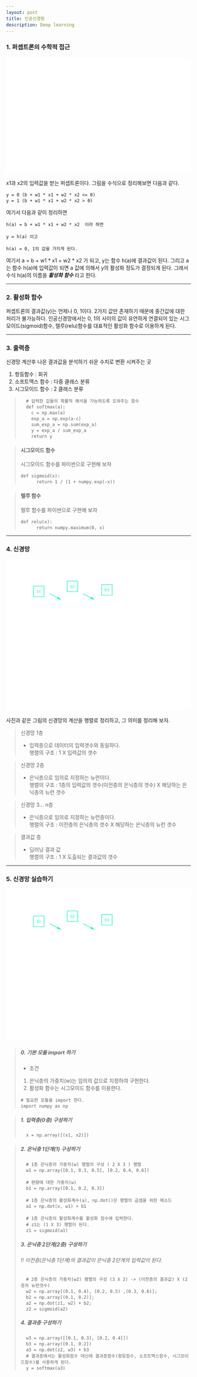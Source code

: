 ```yaml
---
layout: post  
title: 인공신경망  
description: Deep learning  
---
```


### 1. 퍼셉트론의 수학적 접근

![사진](/assets/images/deep_learning/2018-10-07/ch03.png)

x1과 x2의 입력값을 받는 퍼셉트론이다. 그림을 수식으로 정리해보면
다음과 같다.
~~~
y = 0 (b + w1 * x1 + w2 * x2 <= 0)
y = 1 (b + w1 * x1 + w2 * x2 > 0)
~~~

여기서 다음과 같이 정리하면

~~~
h(a) = b + w1 * x1 + w2 * x2  이라 하면

y = h(a) 이고

h(a) = 0, 1의 값을 가지게 된다.
~~~

여기서 a = b + w1 * x1 + w2 * x2 가 되고, y는 함수 h(a)에 결과값이 된다.
그리고 a는 함수 h(a)에 입력값이 되면 a 값에 의해서 y의 활성화 정도가 결정되게 된다.
그래서 수식 h(a)의 이름을 ***활성화 함수*** 라고 한다.

---
### 2. 활성화 함수
퍼셉트론의 결과값(y)는 언제나 0, 1이다. 2가지 값만 존재하기 때문에 중간값에
대한 처리가 불가능하다. 인공신경망에서는 0, 1의 사이의 값이 유연하게 연결되어 있는
시그모이드(sigmoid)함수, 렐루(relu)함수를 대표적인 활성화 함수로 이용하게 된다.

---
### 3. 출력층
신경망 계산후 나온 결과값을 분석하기 쉬운 수치로 변환 시켜주는 곳
1. 항등함수 : 회귀
2. 소프트맥스 함수 : 다중 클래스 분류
3. 시그모이드 함수 : 2 클래스 분류 
> ~~~
>   # 입력한 값들의 확률적 해석을 가능하도록 도와주는 함수
>   def softmax(a):
>     c = np.max(a)
>     exp_a = np.exp(a-c)
>     sum_exp_a = np.sum(exp_a)
>     y = exp_a / sum_exp_a
>     return y
> ~~~

>#### 시그모이드 함수
> 시그모이드 함수를 파이썬으로 구현해 보자
> ~~~
> def sigmoid(x):
>       return 1 / (1 + numpy.exp(-x))
> ~~~

>#### 렐루 함수
> 렐루 함수를 파이썬으로 구현해 보자
> ~~~
> def relu(x):
>       return numpy.maximum(0, x)
> ~~~

---
### 4. 신경망
![신경망](/assets/images/deep_learning/2018-10-12/multiNeuron.png)

사진과 같은 그림의 신경망의 계산을 행렬로 정리하고, 그 의미를 정리해 보자.
> 신경망 1층  
> - 입력층으로 데이터의 입력갯수와 동일하다.  
>   행렬의 구조 : 1 X 입력값의 갯수

> 신경망 2층  
> - 은닉층으로 임의로 지정하는 뉴런이다.   
>   행렬의 구조 : 1층의 입력값의 갯수(이전층의 은닉층의 갯수) X 해당하는 은닉층의 뉴런 갯수

> 신경망 3... n층  
> - 은닉층으로 임의로 지정하는 뉴런층이다.  
>   행렬의 구조 : 이전층의 은닉층의 갯수 X 해당하는 은닉층의 뉴런 갯수    

> 결과값 층  
> - 딥러닝 결과 값  
>   행렬의 구조 : 1 X 도출되는 결과값의 갯수  

---
### 5. 신경망 실습하기
![신경망](/assets/images/deep_learning/2018-10-12/multiNeuron.png)

> ##### 0. 기본 모듈 import 하기
> - 조건  
> 1) 은닉층의 가중치(w)는 임의의 값으로 지정하여 구현한다.  
> 2) 활성화 함수는 시그모이드 함수를 이용한다.
> ~~~
> # 필요한 모듈을 import 한다.
> import numpy as np
> ~~~


> ##### 1. 입력층(0층) 구성하기  
>
> ~~~
>   x = np.array([(x1, x2)])
> ~~~

> ##### 2. 은닉층 1단계(1) 구성하기
> ~~~
>   # 1층 은닉층의 가중치(w) 행렬의 구성 ( 2 X 3 ) 행렬
>   w1 = np.array([0.1, 0.3, 0.5], [0.2, 0.4, 0.6])
>
>   # 편향에 대한 가중치(w)
>   b1 = np.array([0.1, 0.2, 0.3])
>  
>   # 1층 은닉층의 활성화계수(a), np.dot()은 행렬의 곱셈을 위한 메소드
>   a1 = np.dot(x, w1) + b1
>
>   # 1층 은닉층의 활성화계수를 활성화 함수에 입력한다.
>   # z1는 (1 X 3) 행렬이 된다.
>   z1 = sigmoid(a1)
> ~~~
>
> ##### 3. 은닉층 2단계(2층) 구성하기
> ###### !! 이전층(은닉층 1단계)의 결과값이 은닉층 2단계의 입력값이 된다.
> ~~~
>   # 2층 은닉층의 가중치(w2) 행렬의 구성 (3 X 2) -> (이전층의 결과값) X (2층의 뉴런갯수)
>   w2 = np.array[(0.1, 0.4), (0.2, 0.5) ,(0.3, 0.6)];
>   b2 = np.array[(0.1, 0.2)];
>   a2 = np.dot(z1, w2) + b2;
>   z2 = sigmoid(a2)
> ~~~
>
> ##### 4. 결과층 구성하기
> ~~~
>   w3 = np.array([[0.1, 0.3], [0.2, 0.4]])
>   b3 = np.array([0.1, 0.2])
>   a3 = np.dot(z2, w3) + b3
>   # 결과층에서는 활성화함수 대신에 결과층함수(항등함수, 소프트맥스함수, 시그모이드함수)를 사용하게 된다.
>   y = softmax(a3)
> ~~~
